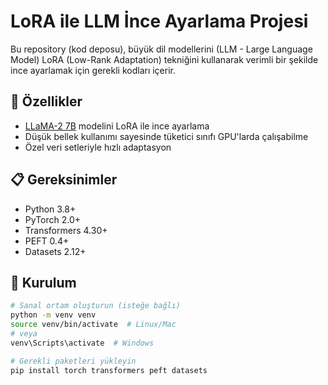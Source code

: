 # LoRA ile LLM İnce Ayarlama Projesi

Bu repository (kod deposu), büyük dil modellerini (LLM - Large Language Model) LoRA (Low-Rank Adaptation) tekniğini kullanarak verimli bir şekilde ince ayarlamak için gerekli kodları içerir.

## 🚀 Özellikler

- [LLaMA-2 7B](https://huggingface.co/meta-llama/Llama-2-7b-hf) modelini LoRA ile ince ayarlama
- Düşük bellek kullanımı sayesinde tüketici sınıfı GPU'larda çalışabilme
- Özel veri setleriyle hızlı adaptasyon

## 📋 Gereksinimler

- Python 3.8+
- PyTorch 2.0+
- Transformers 4.30+
- PEFT 0.4+
- Datasets 2.12+

## 🔧 Kurulum

```bash
# Sanal ortam oluşturun (isteğe bağlı)
python -m venv venv
source venv/bin/activate  # Linux/Mac
# veya
venv\Scripts\activate  # Windows

# Gerekli paketleri yükleyin
pip install torch transformers peft datasets
